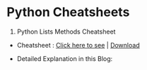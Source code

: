 # Python Cheatsheets

1. Python Lists Methods Cheatsheet

- Cheatsheet : <a href='./list.pdf'>Click here to see</a> | <a href='https://thegeekyboy.gumroad.com/l/python-lists'>Download</a>

- Detailed Explanation in this Blog: 

